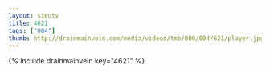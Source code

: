 ```yaml
--- 
layout: sieutv
title: 4621
tags: ["004"]
thumb: http://drainmainvein.com/media/videos/tmb/000/004/621/player.jpg
---
```

{% include drainmainvein key="4621" %} 
